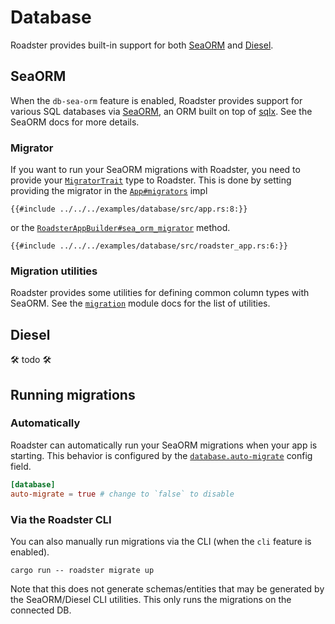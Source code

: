 # Database

<!--todo: Fix broken links once 0.7.0 is released-->

Roadster provides built-in support for both [SeaORM](https://docs.rs/sea-orm) and [Diesel](https://docs.rs/diesel).

## SeaORM

When the `db-sea-orm` feature is enabled, Roadster provides support for various SQL databases
via [SeaORM](https://docs.rs/sea-orm/), an ORM built on top of [sqlx](https://docs.rs/sqlx/latest/sqlx/).
See the SeaORM docs for more details.

### Migrator

If you want to run your SeaORM migrations with Roadster, you need to provide
your [`MigratorTrait`](https://docs.rs/sea-orm-migration/1.1.4/sea_orm_migration/migrator/trait.MigratorTrait.html) type
to Roadster. This is done by setting providing the migrator in the
[`App#migrators`](https://docs.rs/roadster/0.7.0-alpha.4/roadster/app/trait.App.html#method.migrators) impl

```rust,ignore
{{#include ../../../examples/database/src/app.rs:8:}}
```

or the [
`RoadsterAppBuilder#sea_orm_migrator`](https://docs.rs/roadster/0.7.0-alpha.4/roadster/app/struct.RoadsterAppBuilder.html#method.sea_orm_migrator)
method.

```rust,ignore
{{#include ../../../examples/database/src/roadster_app.rs:6:}}
```

### Migration utilities

Roadster provides some utilities for defining common column types with SeaORM. See
the [`migration`](https://docs.rs/roadster/latest/roadster/migration/index.html) module docs for the list of
utilities.

## Diesel

<!--todo: Diesel section-->

🛠 todo 🛠

## Running migrations

### Automatically

Roadster can automatically run your SeaORM migrations when your app is starting. This behavior is configured by the
[
`database.auto-migrate`](https://docs.rs/roadster/latest/roadster/config/database/struct.Database.html#structfield.auto_migrate)
config field.

```toml
[database]
auto-migrate = true # change to `false` to disable
```

### Via the Roadster CLI

You can also manually run migrations via the CLI (when the `cli` feature is enabled).

```shell
cargo run -- roadster migrate up
```

Note that this does not generate schemas/entities that may be generated by the SeaORM/Diesel CLI utilities. This only
runs the migrations on the connected DB.
